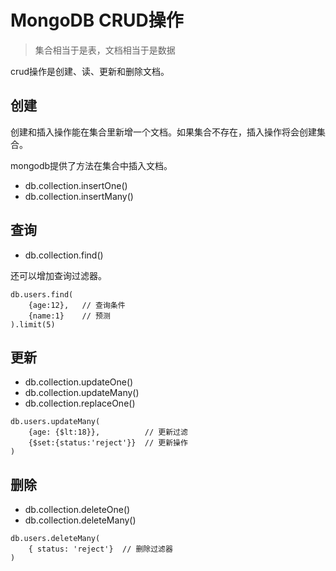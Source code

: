 # MongoDB CRUD操作

> 集合相当于是表，文档相当于是数据

crud操作是创建、读、更新和删除文档。

## 创建

创建和插入操作能在集合里新增一个文档。如果集合不存在，插入操作将会创建集合。

mongodb提供了方法在集合中插入文档。

- db.collection.insertOne()
- db.collection.insertMany()

## 查询

- db.collection.find()

还可以增加查询过滤器。

```
db.users.find(
    {age:12},   // 查询条件
    {name:1}    // 预测
).limit(5)
```

## 更新

- db.collection.updateOne()
- db.collection.updateMany()
- db.collection.replaceOne()

```
db.users.updateMany(
    {age: {$lt:18}},          // 更新过滤
    {$set:{status:'reject'}}  // 更新操作
)
```

## 删除

- db.collection.deleteOne()
- db.collection.deleteMany()

```
db.users.deleteMany(
    { status: 'reject'}  // 删除过滤器
)
```